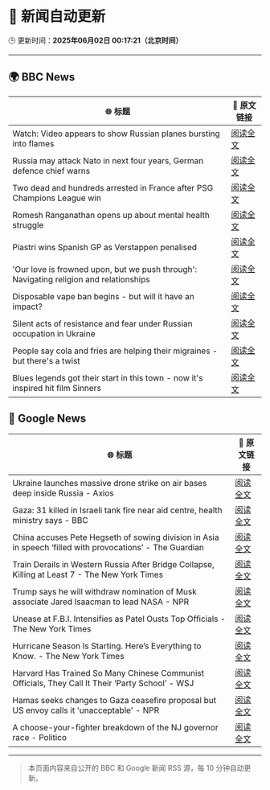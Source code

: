 # 🧠 新闻自动更新

🕒 更新时间：**2025年06月02日 00:17:21（北京时间）**

---

## 🌍 BBC News

| 🌐 标题 | 🔗 原文链接 |
|--------|-------------|
| Watch: Video appears to show Russian planes bursting into flames | [阅读全文](https://www.bbc.com/news/videos/cvg53nyg72vo) |
| Russia may attack Nato in next four years, German defence chief warns | [阅读全文](https://www.bbc.com/news/articles/c62v63gl8rvo) |
| Two dead and hundreds arrested in France after PSG Champions League win | [阅读全文](https://www.bbc.com/news/articles/ckgqyg325gno) |
| Romesh Ranganathan opens up about mental health struggle | [阅读全文](https://www.bbc.com/news/articles/cy8np7zzdl3o) |
| Piastri wins Spanish GP as Verstappen penalised | [阅读全文](https://www.bbc.com/sport/formula1/articles/cj6rd8yrpyyo) |
| 'Our love is frowned upon, but we push through': Navigating religion and relationships | [阅读全文](https://www.bbc.com/news/articles/c8xg5ypwdpyo) |
| Disposable vape ban begins - but will it have an impact? | [阅读全文](https://www.bbc.com/news/articles/c80kxx2xr77o) |
| Silent acts of resistance and fear under Russian occupation in Ukraine | [阅读全文](https://www.bbc.com/news/articles/czj40rn8k0wo) |
| People say cola and fries are helping their migraines - but there's a twist | [阅读全文](https://www.bbc.com/news/articles/c23mrl5x53ro) |
| Blues legends got their start in this town - now it's inspired hit film Sinners | [阅读全文](https://www.bbc.com/news/articles/cy8nj2dm7keo) |

## 📰 Google News

| 🌐 标题 | 🔗 原文链接 |
|--------|-------------|
| Ukraine launches massive drone strike on air bases deep inside Russia - Axios | [阅读全文](https://news.google.com/rss/articles/CBMibkFVX3lxTE1aU2h5ZV9aZFRsU3VxT0lLTXdFVk9xb09mRFZNVDkyanMtVnNGczBWRDltSVFzMVRsekw1djM1WEhtOFJhak82eXdNY2VNV1p3ZjBLNi1GbGhDREd5YmlycnBGcHU4VU9zWDQ5Z1Bn?oc=5) |
| Gaza: 31 killed in Israeli tank fire near aid centre, health ministry says - BBC | [阅读全文](https://news.google.com/rss/articles/CBMiWkFVX3lxTE40RmtFTFBWSndMeUNwbUNOeTN2emowakt6RktUSGRLU3BOUEp1MjVUbEpzd2R1TXZrekNVZXdWcHJqLWNYM0xBRVo0cGh1SUF5a2VtM2ltYXpHZ9IBX0FVX3lxTE9YWVE4bEJTTVVyLUtPM3dBNWY2UHprREdURXBuOFFoQ08ycDkxQ19zSnNyWUdDV2hZczMxeXpNcXFqS2tSZlFFSmVNd3pQakVCckdWU3loRmNfR0F3N2dj?oc=5) |
| China accuses Pete Hegseth of sowing division in Asia in speech ‘filled with provocations’ - The Guardian | [阅读全文](https://news.google.com/rss/articles/CBMizwFBVV95cUxNQ0I4aFQyU3RwRk05X2I2WWZ6QXBEUHR0WUIycExhN2R1QTNyUFJLT0VUanNEbmZBTUtoM2s5a0E1RVVTVWVWSkhqZzhWY211MVZhUmNxVmZ2VVQtdVk5YktES053d2RobU5wdTYtelZsVk9RN1VPSTZ3VkhDTVlfMzFGOTVwRGUxODQzVDNGZFVpZGFFWWpNLXVWRHlnTzItaE1iMmxYVFdfblQ5MkNyWFBhUUhiYUlkWlZubE9Ibm9IeDF1bmtrTUJpRzRVOXc?oc=5) |
| Train Derails in Western Russia After Bridge Collapse, Killing at Least 7 - The New York Times | [阅读全文](https://news.google.com/rss/articles/CBMigAFBVV95cUxNd1AwRklsUldMdFEySjJJTUpNeXRUV3RxWTNuSlJzYWlHczRMNGxUakp5YUdvdnM5UDJiQnlQU0hMaWFSUWR3VUdIb21tbXFRSHQ0eHNmdjk2Tlc5SDNJRy1QV3pYR2ZlVlhFN21nLXFZaVpjTUVxMURCa3AzSC1YTg?oc=5) |
| Trump says he will withdraw nomination of Musk associate Jared Isaacman to lead NASA - NPR | [阅读全文](https://news.google.com/rss/articles/CBMihAFBVV95cUxQX0pfemNvbVVYVzRiRkFNbDhVWC1uRV9ROVA3YWdSQkFRZDB1bDZma3BYZXBYZ2tydy1XTTN5M3c5N0VDSFZxNzNFUzZRb3lKeVM0RUIxc0MzNlh6SlNYeEIzN09YV1NnVTFIalQtcFVsMk1EMTFBVEw5aFpQWmh1V1YzVnQ?oc=5) |
| Unease at F.B.I. Intensifies as Patel Ousts Top Officials - The New York Times | [阅读全文](https://news.google.com/rss/articles/CBMibkFVX3lxTFBFZ0tXZFJhSE9MMlhwLW1BRVRwU3NMYkdWb2M4bVE5QXJ5WEJxMWZWV19jV3BCUFgzSzJYc1VWeUl4dVZWNVVHWFB4dV9UUFloejdmR0daZlJNNnlBaEs2YnUwa0Qtb1J6cllDaUhB?oc=5) |
| Hurricane Season Is Starting. Here’s Everything to Know. - The New York Times | [阅读全文](https://news.google.com/rss/articles/CBMiggFBVV95cUxNNWdfV091eDRLOEVUNUlVQXNteHE3VndJbWZCV2pCZG1yQVZVdlktRml6Z0VPUVZuT0hHNEltTFg3c3A3eGhTTUotb01fWThTaWFDdzBpUW84R2hVVENfdHdXbFNYNlhTUEpUT2Q3S2w3Z0JZcjNnX3k1aTBPb2k1Rk5B?oc=5) |
| Harvard Has Trained So Many Chinese Communist Officials, They Call It Their ‘Party School’ - WSJ | [阅读全文](https://news.google.com/rss/articles/CBMiekFVX3lxTFB3N0VIdktjeTFNalhEMDhvdVc4eWpZNzc4blFuNm5rbTBKeGF1Rkd2dElmRldjSHRnVEIwd1F5Q01yd3R0bFE1WmZtTzNPNEFTU1Z0cjBObTAycjF3Z01ES1pQR0x3ZmpsUWprcHZyRXJrMThjdWppRjVn?oc=5) |
| Hamas seeks changes to Gaza ceasefire proposal but US envoy calls it 'unacceptable' - NPR | [阅读全文](https://news.google.com/rss/articles/CBMif0FVX3lxTE1wY0N5NE93VjVfcXVUQTUteTlqYVdrZ280MW5Cck9wQUVSNWl4VXhxVTdWSFhUSy1ldGZhbFpldXJJRW5oVi0tc3B3NnN5Zk01bVJ6cV9hRzhFbEFOLTBfU2U4eDlEUlV4emUyOV9HeFpzbUZrZE5HR2N5cVZsUEk?oc=5) |
| A choose-your-fighter breakdown of the NJ governor race - Politico | [阅读全文](https://news.google.com/rss/articles/CBMijwFBVV95cUxOaF9xRnZ0S05yVDQyaVMtd0xtdkNvY3FKRnh4S3pSbU5FLUxzeDVodFlmZUlSTDI2SklBNjZNaW56VUtqTkE4R1FpeWFTVnpvR3h3bERJWFVkU1BRdHZtazYzQm5kUnZ6Uk9jMi1ZbkNwdngtZUJjejRHYXM2cFV4ZHltVzc1RnV4dGNWdFZKYw?oc=5) |

---
> 本页面内容来自公开的 BBC 和 Google 新闻 RSS 源，每 10 分钟自动更新。